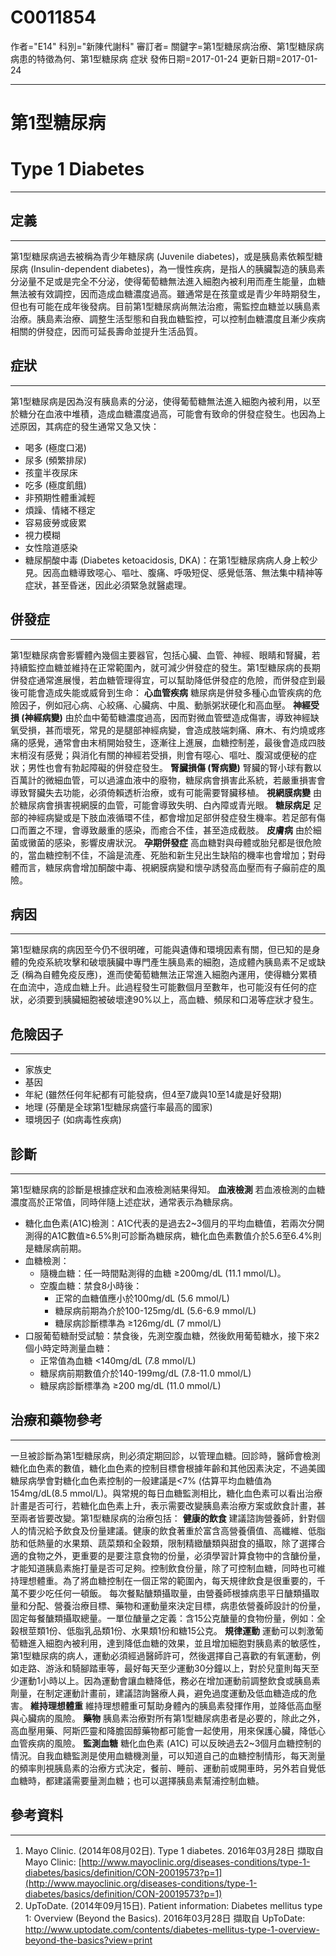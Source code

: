 # C0011854
作者="E14"
科別="新陳代謝科"
審訂者=
關鍵字=第1型糖尿病治療、第1型糖尿病病患的特徵為何、第1型糖尿病 症狀
發佈日期=2017-01-24
更新日期=2017-01-24

----------
# 第1型糖尿病 
# Type 1 Diabetes
----------
## 定義
----------

第1型糖尿病過去被稱為青少年糖尿病 (Juvenile diabetes)，或是胰島素依賴型糖尿病 (Insulin-dependent diabetes)，為一慢性疾病，是指人的胰臟製造的胰島素分泌量不足或是完全不分泌，使得葡萄糖無法進入細胞內被利用而產生能量，血糖無法被有效調控，因而造成血糖濃度過高。雖通常是在孩童或是青少年時期發生，但也有可能在成年後發病。目前第1型糖尿病尚無法治癒，需監控血糖並以胰島素治療。胰島素治療、調整生活型態和自我血糖監控，可以控制血糖濃度且漸少疾病相關的併發症，因而可延長壽命並提升生活品質。 

## 症狀
----------

第1型糖尿病是因為沒有胰島素的分泌，使得葡萄糖無法進入細胞內被利用，以至於糖分在血液中堆積，造成血糖濃度過高，可能會有致命的併發症發生。也因為上述原因，其病症的發生通常又急又快：

- 喝多 (極度口渴)
- 尿多 (頻繁排尿)
- 孩童半夜尿床
- 吃多 (極度飢餓)
- 非預期性體重減輕
- 煩躁、情緒不穩定
- 容易疲勞或疲累
- 視力模糊
- 女性陰道感染
- 糖尿酮酸中毒 (Diabetes ketoacidosis, DKA)：在第1型糖尿病病人身上較少見。因高血糖導致噁心、嘔吐、腹痛、呼吸短促、感覺低落、無法集中精神等症狀，甚至昏迷，因此必須緊急就醫處理。 
## 併發症
----------

第1型糖尿病會影響體內幾個主要器官，包括心臟、血管、神經、眼睛和腎臟，若持續監控血糖並維持在正常範圍內，就可減少併發症的發生。第1型糖尿病的長期併發症通常進展慢，若血糖管理得宜，可以幫助降低併發症的危險，而併發症到最後可能會造成失能或威脅到生命：
**心血管疾病**
糖尿病是併發多種心血管疾病的危險因子，例如冠心病、心絞痛、心臟病、中風、動脈粥狀硬化和高血壓。
**神經受損 (神經病變)**
由於血中葡萄糖濃度過高，因而對微血管壁造成傷害，導致神經缺氧受損，甚而壞死，常見的是腿部神經病變，會造成肢端刺痛、麻木、有灼燒或疼痛的感覺，通常會由末梢開始發生，逐漸往上進展，血糖控制差，最後會造成四肢末梢沒有感覺；與消化有關的神經若受損，則會有噁心、嘔吐、腹瀉或便秘的症狀；男性也會有勃起障礙的併發症發生。
**腎臟損傷 (腎病變)**
腎臟的腎小球有數以百萬計的微細血管，可以過濾血液中的廢物，糖尿病會損害此系統，若嚴重損害會導致腎臟失去功能，必須倚賴透析治療，或有可能需要腎臟移植。
**視網膜病變**
由於糖尿病會損害視網膜的血管，可能會導致失明、白內障或青光眼。
**糖尿病足**
足部的神經病變或是下肢血液循環不佳，都會增加足部併發症發生機率。若足部有傷口而置之不理，會導致嚴重的感染，而癒合不佳，甚至造成截肢。
**皮膚病**
由於細菌或黴菌的感染，影響皮膚狀況。
**孕期併發症**
高血糖對與母體或胎兒都是很危險的，當血糖控制不佳，不論是流產、死胎和新生兒出生缺陷的機率也會增加；對母體而言，糖尿病會增加酮酸中毒、視網膜病變和懷孕誘發高血壓而有子癲前症的風險。

## 病因
----------

第1型糖尿病的病因至今仍不很明確，可能與遺傳和環境因素有關，但已知的是身體的免疫系統攻擊和破壞胰臟中專門產生胰島素的細胞，造成體內胰島素不足或缺乏 (稱為自體免疫反應)，進而使葡萄糖無法正常進入細胞內運用，使得糖分累積在血流中，造成血糖上升。此過程發生可能數個月至數年，也可能沒有任何的症狀，必須要到胰臟細胞被破壞達90%以上，高血糖、頻尿和口渴等症狀才發生。

## 危險因子
----------
- 家族史
- 基因
- 年紀 (雖然任何年紀都有可能發病，但4至7歲與10至14歲是好發期)
- 地理 (芬蘭是全球第1型糖尿病盛行率最高的國家)
- 環境因子 (如病毒性疾病)
## 診斷
----------

第1型糖尿病的診斷是根據症狀和血液檢測結果得知。
**血液檢測**
若血液檢測的血糖濃度高於正常值，同時伴隨上述症狀，通常表示為糖尿病。

- 糖化血色素(A1C)檢測：A1C代表的是過去2~3個月的平均血糖值，若兩次分開測得的A1C數值≥6.5%則可診斷為糖尿病，糖化血色素數值介於5.6至6.4%則是糖尿病前期。
- 血糖檢測：
  - 隨機血糖：任一時間點測得的血糖 ≥200mg/dL (11.1 mmol/L)。
  - 空腹血糖：禁食8小時後：
    - 正常的血糖值應小於100mg/dL (5.6 mmol/L)
    - 糖尿病前期為介於100-125mg/dL (5.6-6.9 mmol/L)
    - 糖尿病診斷標準為 ≥126mg/dL (7 mmol/L)
- 口服葡萄糖耐受試驗：禁食後，先測空腹血糖，然後飲用葡萄糖水，接下來2個小時定時測量血糖：
  - 正常值為血糖 <140mg/dL (7.8 mmol/L)
  - 糖尿病前期數值介於140-199mg/dL (7.8-11.0 mmol/L)
  - 糖尿病診斷標準為 ≥200 mg/dL (11.0 mmol/L) 
## 治療和藥物參考
----------

一旦被診斷為第1型糖尿病，則必須定期回診，以管理血糖。回診時，醫師會檢測糖化血色素的數值，糖化血色素的控制目標會根據年齡和其他因素決定，不過美國糖尿病學會對糖化血色素控制的一般建議是<7% (估算平均血糖值為154mg/dL(8.5 mmol/L)。與常規的每日血糖監測相比，糖化血色素可以看出治療計畫是否可行，若糖化血色素上升，表示需要改變胰島素治療方案或飲食計畫，甚至兩者皆要改變。第1型糖尿病的治療包括：
**健康的飲食**
建議諮詢營養師，針對個人的情況給予飲食及份量建議。健康的飲食著重於富含高營養價值、高纖維、低脂肪和低熱量的水果類、蔬菜類和全穀類，限制精緻醣類與甜食的攝取，除了選擇合適的食物之外，更重要的是要注意食物的份量，必須學習計算食物中的含醣份量，才能知道胰島素施打量是否可足夠。控制飲食份量，除了可控制血糖，同時也可維持理想體重。為了將血糖控制在一個正常的範圍內，每天規律飲食是很重要的，千萬不要少吃任何一頓飯。
每次餐點醣類攝取量，由營養師根據病患平日醣類攝取量和分配、營養治療目標、藥物和運動量來決定目標，病患依營養師設計的份量，固定每餐醣類攝取總量。一單位醣量之定義：含15公克醣量的食物份量，例如：全榖根莖類1份、低脂乳品類1份、水果類1份和糖15公克。
**規律運動**
運動可以刺激葡萄糖進入細胞內被利用，達到降低血糖的效果，並且增加細胞對胰島素的敏感性，第1型糖尿病的病人，運動必須經過醫師許可，然後選擇自己喜歡的有氧運動，例如走路、游泳和騎腳踏車等，最好每天至少運動30分鐘以上，對於兒童則每天至少運動1小時以上。因為運動會讓血糖降低，務必在增加運動前調整飲食或胰島素劑量，在制定運動計畫前，建議諮詢醫療人員，避免過度運動及低血糖造成的危害。
**維持理想體重**
維持理想體重可幫助身體內的胰島素發揮作用，並降低高血壓與心臟病的風險。
**藥物**
胰島素治療對所有第1型糖尿病患者是必要的，除此之外，高血壓用藥、阿斯匹靈和降膽固醇藥物都可能會一起使用，用來保護心臟，降低心血管疾病的風險。
**監測血糖**
糖化血色素 (A1C) 可以反映過去2~3個月血糖控制的情況。自我血糖監測是使用血糖機測量，可以知道自己的血糖控制情形，每天測量的頻率則視胰島素的治療方式決定，餐前、睡前、運動前或開車時，另外若自覺低血糖時，都建議需要量測血糖；也可以選擇胰島素幫浦控制血糖。 

## 參考資料
----------
1. Mayo Clinic. (2014年08月02日). Type 1 diabetes. 2016年03月28日 擷取自 Mayo Clinic: 
  [http://www.mayoclinic.org/diseases-conditions/type-1-diabetes/basics/definition/CON-20019573?p=1](http://www.mayoclinic.org/diseases-conditions/type-1-diabetes/basics/definition/CON-20019573?p=1)
2. UpToDate. (2014年09月15日). Patient information: Diabetes mellitus type 1: Overview (Beyond the Basics). 2016年03月28日 擷取自 UpToDate: 
  http://www.uptodate.com/contents/diabetes-mellitus-type-1-overview-beyond-the-basics?view=print

